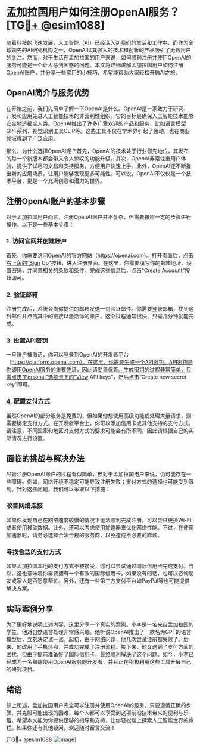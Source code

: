 # 孟加拉国用户如何注册OpenAI服务？[[TG💪+ @esim1088](https://t.me/s/esim1088)]

随着科技的飞速发展，人工智能（AI）已经深入到我们的生活和工作中。而作为全球领先的AI研究机构之一，OpenAI以其强大的技术和创新的产品吸引了无数用户的关注。然而，对于生活在孟加拉国的用户来说，如何顺利注册并使用OpenAI的服务可能是一个让人感到困惑的问题。本文将详细讲解孟加拉国用户如何注册OpenAI账户，并分享一些实用的小技巧，希望能帮助大家轻松开启AI之旅。

## OpenAI简介与服务优势

在开始之前，我们先简单了解一下OpenAI是什么。OpenAI是一家致力于研究、开发和应用先进人工智能技术的非营利性组织。它的目标是确保人工智能技术能够安全地造福全人类。OpenAI推出了许多广受欢迎的产品和服务，比如语言模型GPT系列、视觉识别工具CLIP等。这些工具不仅在学术界引起了轰动，也在商业领域得到了广泛应用。

那么，为什么选择OpenAI呢？首先，OpenAI的技术处于行业领先地位，其发布的每一个新版本都会带来令人惊叹的功能升级。其次，OpenAI非常注重用户体验，提供了详尽的文档和支持服务，方便用户快速上手。此外，OpenAI还不断推出新的应用场景，让用户能够发现更多可能性。可以说，OpenAI不仅仅是一个技术平台，更是一个充满创意和潜力的世界。

## 注册OpenAI账户的基本步骤

对于孟加拉国用户而言，注册OpenAI账户并不复杂，但需要按照一定的步骤进行操作。以下是一些基本步骤：

### 1. 访问官网并创建账户

首先，你需要访问OpenAI的官方网站（https://openai.com）。打开页面后，点击右上角的“Sign Up”按钮，进入注册界面。在这里，你需要填写你的邮箱地址、设置密码，并同意相关的条款和条件。完成这些信息后，点击“Create Account”按钮即可。

### 2. 验证邮箱

注册完成后，系统会向你提供的邮箱发送一封验证邮件。你需要登录邮箱，找到这封邮件并点击其中的链接以激活你的账户。这个过程通常很快，只需几分钟就能完成。

### 3. 设置API密钥

一旦账户被激活，你可以登录到OpenAI的开发者平台（https://platform.openai.com）。在这里，你需要生成一个API密钥。API密钥是你调用OpenAI服务的重要凭证，因此请妥善保管。生成密钥的过程非常简单，只需点击“Personal”选项卡下的“View API keys”，然后点击“Create new secret key”即可。

### 4. 配置支付方式

虽然OpenAI的部分服务是免费的，但如果你想使用高级功能或处理大量请求，则需要绑定支付方式。在开发者平台上，你可以添加信用卡或其他支持的支付方式。请注意，不同国家和地区对支付方式的要求可能会有所不同，因此请根据自己的实际情况进行设置。

## 面临的挑战与解决办法

尽管注册OpenAI账户的过程看似简单，但对于孟加拉国用户来说，仍可能存在一些障碍。例如，网络环境不稳定可能导致注册失败；支付方式的选择也可能受到限制。针对这些问题，我们可以采取以下措施：

### 改善网络连接

如果你发现自己在网络速度较慢的情况下无法顺利完成注册，可以尝试更换Wi-Fi或者使用移动数据。此外，还可以考虑使用加速器来优化网络性能。不过，在使用加速器时，请务必选择合法合规的服务商，以免造成不必要的麻烦。

### 寻找合适的支付方式

如果孟加拉国本地的支付方式不被接受，你可以尝试通过国际信用卡完成支付。当然，这也意味着你需要拥有一个有效的国际信用卡。如果没有的话，也可以咨询朋友或家人是否愿意帮忙。另外，还有一些第三方支付平台如PayPal等也可能提供解决方案。

## 实际案例分享

为了更好地说明上述内容，这里分享一个真实的案例。小李是一名来自孟加拉国的学生，他对自然语言处理非常感兴趣。他听说OpenAI推出了一款名为GPT的语言模型后，立刻决定试一试。起初，由于网络问题，他几次尝试注册都失败了。后来，他改用了手机热点，并成功完成了注册流程。接下来，他又遇到了支付方面的困扰，但由于提前准备好了国际信用卡，最终顺利解决了这个问题。如今，小李已经成为一名熟练使用OpenAI服务的开发者，并且正在积极利用这些工具开展自己的研究项目。

## 结语

综上所述，孟加拉国用户完全可以注册并使用OpenAI的服务。只要遵循正确的步骤，并克服可能出现的困难，每个人都可以享受到这项前沿技术带来的便利与乐趣。希望本文能为你提供足够的指导和支持，让你轻松踏上探索人工智能世界的旅程。如果你还有其他疑问，欢迎随时留言交流！

[[TG💪+ @esim1088](https://t.me/s/esim1088) ![Image](https://i.postimg.cc/4NQfJmqS/Snipaste-2025-05-13-00-14-12.png)]